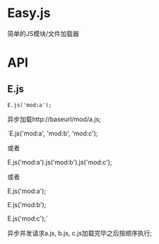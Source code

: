Easy.js
===

简单的JS模块/文件加载器

API
===

E.js
----

`E.js('mod:a');`

异步加载http://baseurl/mod/a.js;

`E.js('mod:a', 'mod:b', 'mod:c');

或者

E.js('mod:a').js('mod:b').js('mod:c');

或者

E.js('mod:a');

E.js('mod:b');

E.js('mod:c');`


异步并发请求a.js, b.js, c.js加载完毕之后按顺序执行;
